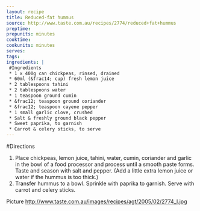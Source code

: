 ```yaml
---
layout: recipe
title: Reduced-fat hummus
source: http://www.taste.com.au/recipes/2774/reduced+fat+hummus
preptime: 
prepunits: minutes
cooktime: 
cookunits: minutes
serves: 
tags: 
ingredients: |
 #Ingredients
 * 1 x 400g can chickpeas, rinsed, drained
 * 60ml (&frac14; cup) fresh lemon juice
 * 2 tablespoons tahini
 * 2 tablespoons water
 * 1 teaspoon ground cumin
 * &frac12; teaspoon ground coriander
 * &frac12; teaspoon cayene pepper
 * 1 small garlic clove, crushed
 * Salt & freshly ground black pepper
 * Sweet paprika, to garnish
 * Carrot & celery sticks, to serve
---
```

#Directions
1. Place chickpeas, lemon juice, tahini, water, cumin, coriander and garlic in the bowl of a food processor and process until a smooth paste forms. Taste and season with salt and pepper. (Add a little extra lemon juice or water if the hummus is too thick.)
2. Transfer hummus to a bowl. Sprinkle with paprika to garnish. Serve with carrot and celery sticks.

Picture
http://www.taste.com.au/images/recipes/agt/2005/02/2774_l.jpg
